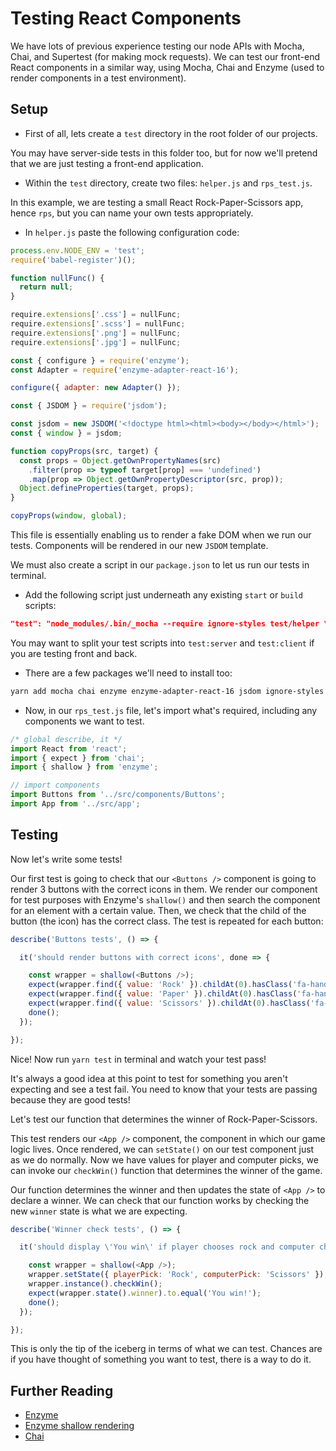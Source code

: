 # Testing React Components

We have lots of previous experience testing our node APIs with Mocha, Chai, and Supertest (for making mock requests). We can test our front-end React components in a similar way, using Mocha, Chai and Enzyme (used to render components in a test environment).

## Setup

* First of all, lets create a `test` directory in the root folder of our projects.

You may have server-side tests in this folder too, but for now we'll pretend that we are just testing a front-end application. 

* Within the `test` directory, create two files: `helper.js` and `rps_test.js`.

In this example, we are testing a small React Rock-Paper-Scissors app, hence `rps`, but you can name your own tests appropriately.

* In `helper.js` paste the following configuration code:

```js
process.env.NODE_ENV = 'test';
require('babel-register')();

function nullFunc() {
  return null;
}

require.extensions['.css'] = nullFunc;
require.extensions['.scss'] = nullFunc;
require.extensions['.png'] = nullFunc;
require.extensions['.jpg'] = nullFunc;

const { configure } = require('enzyme');
const Adapter = require('enzyme-adapter-react-16');

configure({ adapter: new Adapter() });

const { JSDOM } = require('jsdom');

const jsdom = new JSDOM('<!doctype html><html><body></body></html>');
const { window } = jsdom;

function copyProps(src, target) {
  const props = Object.getOwnPropertyNames(src)
    .filter(prop => typeof target[prop] === 'undefined')
    .map(prop => Object.getOwnPropertyDescriptor(src, prop));
  Object.defineProperties(target, props);
}

copyProps(window, global);
```

This file is essentially enabling us to render a fake DOM when we run our tests. Components will be rendered in our new `JSDOM` template.

We must also create a script in our `package.json` to let us run our tests in terminal.

* Add the following script just underneath any existing `start` or `build` scripts:

```json
"test": "node_modules/.bin/_mocha --require ignore-styles test/helper \"test/**/*_test.js\""
```

You may want to split your test scripts into `test:server` and `test:client` if you are testing front and back.

* There are a few packages we'll need to install too:

```bash
yarn add mocha chai enzyme enzyme-adapter-react-16 jsdom ignore-styles 
```

* Now, in our `rps_test.js` file, let's import what's required, including any components we want to test.

```javascript
/* global describe, it */
import React from 'react';
import { expect } from 'chai';
import { shallow } from 'enzyme';

// import components
import Buttons from '../src/components/Buttons';
import App from '../src/app';
```

## Testing

Now let's write some tests! 

Our first test is going to check that our `<Buttons />` component is going to render 3 buttons with the correct icons in them. We render our component for test purposes with Enzyme's `shallow()` and then search the component for an element with a certain value. Then, we check that the child of the button (the icon) has the correct class. The test is repeated for each button:

```js
describe('Buttons tests', () => {

  it('should render buttons with correct icons', done => {

    const wrapper = shallow(<Buttons />);
    expect(wrapper.find({ value: 'Rock' }).childAt(0).hasClass('fa-hand-rock')).to.equal(true);
    expect(wrapper.find({ value: 'Paper' }).childAt(0).hasClass('fa-hand-paper')).to.equal(true);
    expect(wrapper.find({ value: 'Scissors' }).childAt(0).hasClass('fa-hand-scissors')).to.equal(true);
    done();
  });

});
```

Nice! Now run `yarn test` in terminal and watch your test pass! 

It's always a good idea at this point to test for something you aren't expecting and see a test fail. You need to know that your tests are passing because they are good tests!

Let's test our function that determines the winner of Rock-Paper-Scissors.

This test renders our `<App />` component, the component in which our game logic lives. Once rendered, we can `setState()` on our test component just as we do normally. Now we have values for player and computer picks, we can invoke our `checkWin()` function that determines the winner of the game.

Our function determines the winner and then updates the state of `<App />` to declare a winner. We can check that our function works by checking the new `winner` state is what we are expecting.

```js
describe('Winner check tests', () => {

  it('should display \'You win\' if player chooses rock and computer chooses scissors', done => {

    const wrapper = shallow(<App />);
    wrapper.setState({ playerPick: 'Rock', computerPick: 'Scissors' });
    wrapper.instance().checkWin();
    expect(wrapper.state().winner).to.equal('You win!');
    done();
  });

});
```

This is only the tip of the iceberg in terms of what we can test. Chances are if you have thought of something you want to test, there is a way to do it.

## Further Reading

* [Enzyme](https://github.com/airbnb/enzyme)
* [Enzyme shallow rendering](https://github.com/airbnb/enzyme/blob/master/docs/api/shallow.md)
* [Chai](http://www.chaijs.com/)

